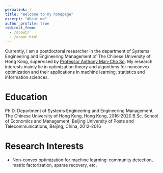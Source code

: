 ```yaml
---
permalink: /
title: "Welcome to my homepage"
excerpt: "About me"
author_profile: true
redirect_from: 
  - /about/
  - /about.html
---
```


Currently, I am a postdoctoral researcher in the department of Systems Engineering and Engineering Management of The Chinese University of Hong Kong, supervised by [Professor Anthony Man-Cho So](http://www1.se.cuhk.edu.hk/~manchoso). My research interests mainly lie in optimization theory and algorithms for nonconvex optimization and their applications in machine learning, statistics and information sciences.

Education
======
Ph.D.    Department of Systems Engineering and Engineering Management, The Chinese University of Hong Kong, Hong Kong, 2016-2020
B.Sc.    School of Economics and Management, Beijing University of Posts and Telecommunications, Beijing, China, 2012-2016

Research Interests
=======
* Non-convex optimization for machine learning: community detection, matrix factorization, sparse recovery, etc.  


